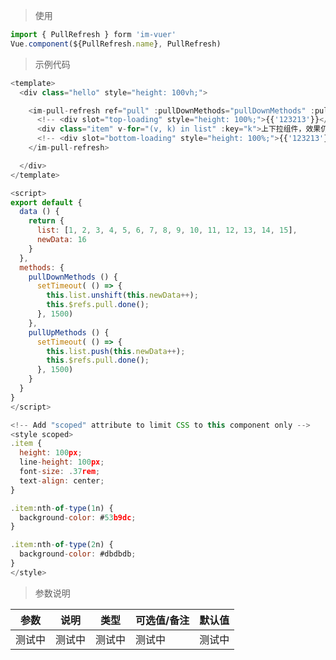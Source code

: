 
> 使用
```js
import { PullRefresh } form 'im-vuer'
Vue.component(${PullRefresh.name}, PullRefresh)
```

> 示例代码
```js
<template>
  <div class="hello" style="height: 100vh;">

    <im-pull-refresh ref="pull" :pullDownMethods="pullDownMethods" :pullUpMethods="pullUpMethods">
      <!-- <div slot="top-loading" style="height: 100%;">{{'123213'}}</div> -->
      <div class="item" v-for="(v, k) in list" :key="k">上下拉组件，效果仍不理想{{v}}</div>
      <!-- <div slot="bottom-loading" style="height: 100%;">{{'123213'}}</div> -->
    </im-pull-refresh>

  </div>
</template>

<script>
export default {
  data () {
    return {
      list: [1, 2, 3, 4, 5, 6, 7, 8, 9, 10, 11, 12, 13, 14, 15],
      newData: 16
    }
  },
  methods: {
    pullDownMethods () {
      setTimeout( () => {
        this.list.unshift(this.newData++);
        this.$refs.pull.done();
      }, 1500)
    },
    pullUpMethods () {
      setTimeout( () => {
        this.list.push(this.newData++);
        this.$refs.pull.done();
      }, 1500)
    }
  }
}
</script>

<!-- Add "scoped" attribute to limit CSS to this component only -->
<style scoped>
.item {
  height: 100px;
  line-height: 100px;
  font-size: .37rem;
  text-align: center;
}

.item:nth-of-type(1n) {
  background-color: #53b9dc;
}

.item:nth-of-type(2n) {
  background-color: #dbdbdb;
}
</style>

```
> 参数说明

  <div>
   <table>
    <thead>
     <tr>
      <th>参数</th> 
      <th>说明</th> 
      <th>类型</th> 
      <th>可选值/备注</th> 
      <th>默认值</th>
     </tr>
    </thead> 
    <tbody>
    <tr>
      <td>测试中</td> 
      <td>测试中</td> 
      <td>测试中</td> 
      <td>测试中</td> 
      <td>测试中</td>
    </tr>
    </tbody>
   </table>
  </div>
  